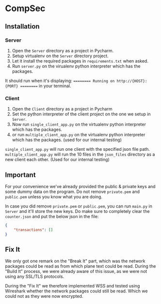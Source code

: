 # CompSec

## Installation
### Server
1. Open the `Server` directory as a project in Pycharm.
2. Setup virtualenv on the `Server` directory project.
3. Let it install the required packages in `requirements.txt` when asked.
4. Run `server.py` on the virualenv python interpreter which has the packages.

It should run when it's displaying: `======== Running on http://{HOST}:{PORT} ========` in your terminal.

### Client
1. Open the `Client` directory as a project in Pycharm
2. Set the python interpreter of the client project on the one we setup in `Server`.
3. Now run `single_client_app.py` on the virtualenv python interpreter which has the packages.
3. or run `multiple_client_app.py` on the virtualenv python interpreter which has the packages. (used for our internal testing)

`single_client_app.py` will run one client with the specified json file path.
`multiple_client_app.py` will run the 10 files in the `json_files` directory as a new client each other. (Used for our internal testing)


## Important
For your convenience we've already provided the public & private keys and some dummy data on the program.
Do not remove `private.pem` and `public.pem` unless you know what you are doing.

In case you did remove `private.pem` or `public.pem`, you can run `main.py` in `Server` and it'll store the new keys.
Do make sure to completely clear the `counter.json` and put the below json in the file:
```json
{
    "transactions": []
}
```


## Fix It
We only got one remark on the "Break It" part, which was the network packages could be read as from which plane text could be read.
During the "Build It" process, we were already aware of this issue, as we were not using any SSL/TLS protocols.

During the "Fix It" we therefore implemented WSS and tested using Wireshark whether the network packages could still be read. Which we could not as they were now encrypted.

